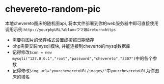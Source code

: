 # chevereto-random-pic

本地chevereto图床的随机图api, 将本文件部署到你的web服务器中即可直接使用
调用示例:`http://yourphpURL?ablum=ウマ娘&return=https`

- 需要将图片的储存格式设置成按照日期储存
- php需要安装mysqli模块, 并能连接到cheverto的mysql数据库
- 记得修改`$con = new mysqli("127.0.0.1","root","password","chevereto","3307")`中的各个参数
- 记得修改`$img_url="yourcheveretoURL/images/"`中`yourcheveretoURL`为你图床的域名

